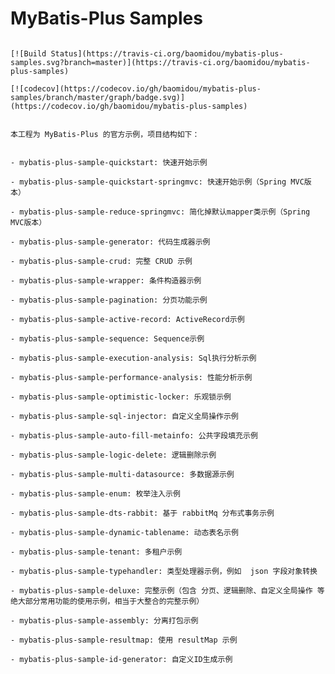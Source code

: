 # MyBatis-Plus Samples
                                                                                                                                       
                                                                                                                                       [![Build Status](https://travis-ci.org/baomidou/mybatis-plus-samples.svg?branch=master)](https://travis-ci.org/baomidou/mybatis-plus-samples)
                                                                                                                                       [![codecov](https://codecov.io/gh/baomidou/mybatis-plus-samples/branch/master/graph/badge.svg)](https://codecov.io/gh/baomidou/mybatis-plus-samples)
                                                                                                                                       
                                                                                                                                       本工程为 MyBatis-Plus 的官方示例，项目结构如下：
                                                                                                                                       
                                                                                                                                       - mybatis-plus-sample-quickstart: 快速开始示例
                                                                                                                                       - mybatis-plus-sample-quickstart-springmvc: 快速开始示例（Spring MVC版本）
                                                                                                                                       - mybatis-plus-sample-reduce-springmvc: 简化掉默认mapper类示例（Spring MVC版本）
                                                                                                                                       - mybatis-plus-sample-generator: 代码生成器示例
                                                                                                                                       - mybatis-plus-sample-crud: 完整 CRUD 示例
                                                                                                                                       - mybatis-plus-sample-wrapper: 条件构造器示例
                                                                                                                                       - mybatis-plus-sample-pagination: 分页功能示例
                                                                                                                                       - mybatis-plus-sample-active-record: ActiveRecord示例
                                                                                                                                       - mybatis-plus-sample-sequence: Sequence示例
                                                                                                                                       - mybatis-plus-sample-execution-analysis: Sql执行分析示例
                                                                                                                                       - mybatis-plus-sample-performance-analysis: 性能分析示例
                                                                                                                                       - mybatis-plus-sample-optimistic-locker: 乐观锁示例
                                                                                                                                       - mybatis-plus-sample-sql-injector: 自定义全局操作示例
                                                                                                                                       - mybatis-plus-sample-auto-fill-metainfo: 公共字段填充示例
                                                                                                                                       - mybatis-plus-sample-logic-delete: 逻辑删除示例
                                                                                                                                       - mybatis-plus-sample-multi-datasource: 多数据源示例
                                                                                                                                       - mybatis-plus-sample-enum: 枚举注入示例
                                                                                                                                       - mybatis-plus-sample-dts-rabbit: 基于 rabbitMq 分布式事务示例
                                                                                                                                       - mybatis-plus-sample-dynamic-tablename: 动态表名示例
                                                                                                                                       - mybatis-plus-sample-tenant: 多租户示例
                                                                                                                                       - mybatis-plus-sample-typehandler: 类型处理器示例，例如  json 字段对象转换
                                                                                                                                       - mybatis-plus-sample-deluxe: 完整示例（包含 分页、逻辑删除、自定义全局操作 等绝大部分常用功能的使用示例，相当于大整合的完整示例）
                                                                                                                                       - mybatis-plus-sample-assembly: 分离打包示例
                                                                                                                                       - mybatis-plus-sample-resultmap: 使用 resultMap 示例
                                                                                                                                       - mybatis-plus-sample-id-generator: 自定义ID生成示例